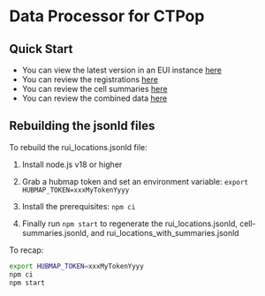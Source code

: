 # Data Processor for CTPop

## Quick Start

- You can view the latest version in an EUI instance [here](https://cns-iu.github.io/hra-cell-type-populations-supporting-information/registrations/)
- You can review the registrations [here](rui_locations.jsonld)
- You can review the cell summaries [here](cell-summaries.jsonld)
- You can review the combined data [here](rui_locations_with_summaries.jsonld)

## Rebuilding the jsonld files

To rebuild the rui_locations.jsonld file:

1. Install node.js v18 or higher

2. Grab a hubmap token and set an environment variable: `export HUBMAP_TOKEN=xxxMyTokenYyyy`

3. Install the prerequisites: `npm ci`

4. Finally run `npm start` to regenerate the rui_locations.jsonld, cell-summaries.jsonld, and rui_locations_with_summaries.jsonld

To recap:

```bash
export HUBMAP_TOKEN=xxxMyTokenYyyy
npm ci
npm start
```
